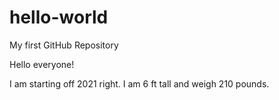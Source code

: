 # hello-world
My first GitHub Repository

Hello everyone!

I am starting off 2021 right.  I am 6 ft tall and weigh 210 pounds.

